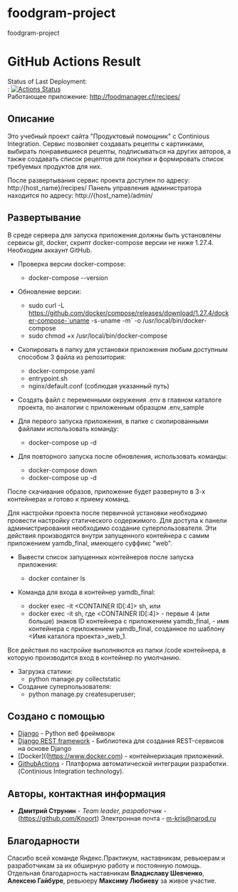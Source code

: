 # foodgram-project
foodgram-project

# GitHub Actions Result

Status of Last Deployment: <br>:
[![Actions Status](https://github.com/Knoort/foodgram-project/workflows/foodgram-workflow/badge.svg)](https://github.com/Knoort/foodgram-project/actions)
<br>
Работающее приложение:
http://foodmanager.cf/recipes/

## Описание
Это учебный проект сайта "Продуктовый помощник" с Continious Integration.
Сервис позволяет создавать рецепты с картинками, выбирать понравившиеся рецепты, подписываться на
других авторов, а также создавать список рецептов для покупки и формировать список требуемых продуктов для них.

После развертывания сервис проекта доступен по адресу:
http:/{host_name}/recipes/
Панель управления администратора находится по адресу:
http://{host_name}/admin/

## Развертывание
В среде сервера для запуска приложения должны быть установлены сервисы git, docker, скрипт docker-compose версии не ниже 1.27.4. Необходим аккаунт GitHub.
* Проверка версии docker-compose:
    - docker-compose --version
* Обновление версии:
    - sudo curl -L https://github.com/docker/compose/releases/download/1.27.4/docker-compose-`uname -s`-`uname -m` -o /usr/local/bin/docker-compose
    - sudo chmod +x /usr/local/bin/docker-compose

* Скопировать в папку для установки приложения любым доступным способом 3 файла из репозитория:
    - docker-compose.yaml
    - entrypoint.sh
    - nginx/default.conf (соблюдая указанный путь)
* Создать файл с переменными окружения .env в главном каталоге проекта, по аналогии с приложенным образцом
    .env_sample
* Для первого запуска приложения, в папке с скопированными файлами использовать команду: 
    - docker-compose up -d
* Для повторного запуска после обновления, использовать команды:
    - docker-compose down
    - docker-compose up -d

После скачивания образов, приложение будет развернуто в 3-х контейнерах и готово к приему команд.

Для настройки проекта после первичной установки необходимо провести настройку статического содержимого. Для доступа к панели администрирования необходимо создание суперпользователя. Эти действия производятся внутри запущенного контейнера с самим приложением yamdb_final, имеющего суффикс "web". 

* Вывести список запущенных контейнеров после запуска приложения:
    - docker container ls

* Команда для входа в контейнер yamdb_final:
    - docker exec -it <CONTAINER ID[:4]> sh, или
    - docker exec -it <CONTAINER NAME> sh,
    где <CONTAINER ID[:4]> - первые 4 (или больше) знаков ID контейнера с приложением yamdb_final,
    <CONTAINER NAME> - имя контейнера с приложением  yamdb_final, созданное по шаблону <Имя каталога проекта>_web_1.

Все действия по настройке выполняются из папки /code контейнера, в которую производится вход в контейнер по умолчанию.

* Загрузка статики:
    - python manage.py collectstatic
* Создание суперпользователя:
    - python manage.py createsuperuser;

## Создано с помощью

* [Django](https://docs.djangoproject.com/en/3.1/) - Python веб фреймворк
* [Django REST framework](https://www.django-rest-framework.org/) - 
Библиотека для создания REST-сервисов на основе Django
* [Docker]((https://www.docker.com) - контейнеризация приложений.
* [GithubActions](https://docs.github.com/en/free-pro-team@latest/actions) - 
Платформа автоматической интеграции разработки. (Continious Integration technology).


## Авторы, контактная информация

* **Дмитрий Струнин** - *Team leader, разработчик* - (https://github.com/Knoort)
Электронная почта - m-kris@narod.ru

## Благодарности

Спасибо всей команде Яндекс.Практикум, наставникам, ревьюерам и разработчикам за их обширную работу и постоянную помощь.
Отдельная благодарность наставникам **Владиславу Шевченко**, **Алексею Гайбуре**, ревьюеру **Максиму Любиеву** за живое участие.
